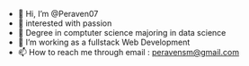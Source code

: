 - 👋 Hi, I’m @Peraven07
- 👀 interested with passion
- 🌱 Degree in comptuter science majoring in data science
- 💞️ I’m working as a fullstack Web Development
- 📫 How to reach me through email : peravensm@gmail.com


<!---
Peraven07/Peraven07 is a ✨ special ✨ repository because its `README.md` (this file) appears on your GitHub profile.
You can click the Preview link to take a look at your changes.
--->
